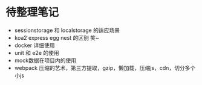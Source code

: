 # 待整理笔记

- sessionstorage 和 localstorage 的适应场景
- koa2 express egg nest 的区别 笑~
- docker 详细使用
- unit 和 e2e 的使用
- mock数据在项目内的使用
- webpack 压缩的艺术，第三方提取，gzip，懒加载，压缩js，cdn，切分多个小js
